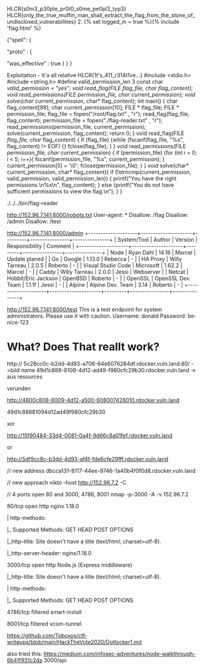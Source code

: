 HLCR{s0m3_p30ple_pr0t0_s0me_pe0pl3_typ3}
HLCR{only_the_true_muffin_man_shall_extract_the_flag_from_the_stone_of_undisclosed_vulnerabilities}
2.  {% set logged_in = true %}{% include 'flag.html' %}

{"spell": {

"proto" : {

"was_effective" : true
}
}
}

Exploitation - It'a all relative
HLCR{1t's_411_r314t1ve...}
#include <stdio.h> #include <string.h> #define valid_permission_len 3 const char *valid_permission = "yes"; void read_flag(FILE *flag_file, char* flag_content); void read_permissions(FILE *permission_file, char* current_permission); void solve(char* current_permission, char* flag_content); int main() { char flag_content[99]; char current_permission[10];  FILE * flag_file;  FILE * permission_file;  flag_file = fopen("/root/flag.txt" , "r");  read_flag(flag_file, flag_content);  permission_file = fopen("./flag-reader.txt" , "r");  read_permissions(permission_file, current_permission);  solve(current_permission, flag_content); return 0; } void read_flag(FILE *flag_file, char* flag_content) { if (flag_file) {while (fscanf(flag_file, "%s", flag_content) != EOF) {}  fclose(flag_file); } } void read_permissions(FILE *permission_file, char* current_permission) { if (permission_file) {for (int i = 0; i < 5; i++){ fscanf(permission_file, "%s", current_permission);  }  current_permission[5] = '\0';  fclose(permission_file); } } void solve(char* current_permission, char* flag_content){ if (!strncmp(current_permission, valid_permission, valid_permission_len)) { printf("You have the right permissions.\n%s\n", flag_content); } else {printf("You do not have sufficient permissions to view the flag.\n"); } }

./../../bin/flag-reader



http://152.96.7.141:8000/robots.txt
User-agent: *
Disallow: /flag
Disallow: /admin
Disallow: /test

http://152.96.7.141:8000/admin
+--------------------+---------------------+---------+----------------+---------------+
|    System/Tool     |       Author        | Version | Responsibility | Comment       |
+--------------------+---------------------+---------+----------------+---------------+
| Node               | Ryan Dahl           | 14.16   | Marcel         | Update planed |
| Go                 | Google              | 1.13.0  | Rebecca        | -             |
| HA Proxy           | Willy Tarreau       | 2.0.5   | Roberto        | -             |
| Visual Studio Code | Microsoft           | 1.62.2  | Marcel         | -             |
| Caddy              | Willy Tarreau       | 2.0.0   | Jessi          | Webserver     |
| Netcat             | Hobbit/Eric Jackson | OpenBSD | Roberto        | -             |
| OpenSSL            | OpenSSL Dev. Team   | 1.1.1f  | Jessi          | -             |
| Alpine             | Alpine Dev. Team    | 3.14    | Roberto        | -             |
+--------------------+---------------------+---------+----------------+---------------+


http://152.96.7.141:8000/test
This is a test endpoint for system administrators.
Please use it with caution.
Username: donald
Password: be-nice-123


# What? Does That reallt work?
http://
5c28cc0c-b2dd-4d93-a706-64e6076284df.rdocker.vuln.land:80/ ->bild name
49d1c888-8109-4d12-ad49-f980cfc29b30.rdocker.vuln.land -> aus resources

verunden

http://4800c808-8009-4d12-a500-608007428010.rdocker.vuln.land

49d1c88881094d12ad49f980cfc29b30

xor

http://15f90484-33d4-0081-0a4f-9d66c8a01fef.rdocker.vuln.land

or

http://5df9cc8c-b3dd-4d93-af4f-fde6cfe29fff.rdocker.vuln.land

// new address
dbcca131-8117-44ee-9746-1a40b4f0f0d8.rdocker.vuln.land

 // new approach
nikto -host http://152.96.7.2 -C

// 4 ports open 80 and 3000, 4786, 8001
nmap -p-3000 -A -v 152.96.7.2
      

80/tcp open http nginx 1.18.0

| http-methods: 

|_ Supported Methods: GET HEAD POST OPTIONS

|_http-title: Site doesn't have a title (text/html; charset=utf-8).

|_http-server-header: nginx/1.18.0

3000/tcp open http Node.js (Express middleware)

|_http-title: Site doesn't have a title (text/html; charset=utf-8).

| http-methods: 

|_ Supported Methods: GET HEAD POST OPTIONS

4786/tcp filtered smart-install

8001/tcp filtered vcom-tunnel

https://github.com/Toboxos/ctf-writeups/blob/main/HackTheVote2020/Dotlocker1.md

also tried this:
https://medium.com/infosec-adventures/node-walkthrough-6b41f931c2da
3000/api